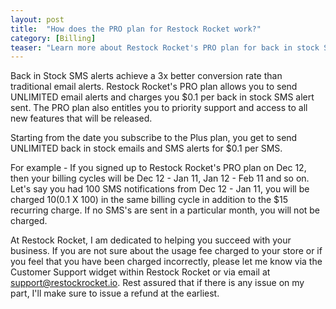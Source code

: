 ```yaml
---
layout: post
title:  "How does the PRO plan for Restock Rocket work?"
category: [Billing]
teaser: "Learn more about Restock Rocket's PRO plan for back in stock SMS Delivery"
---
```


Back in Stock SMS alerts achieve a 3x better conversion rate than traditional email alerts. Restock Rocket's PRO plan allows you to send UNLIMITED email alerts and charges you $0.1 per back in stock SMS alert sent. The PRO plan also entitles you to priority support and access to all new features that will be released.

Starting from the date you subscribe to the Plus plan, you get to send UNLIMITED back in stock emails and SMS alerts for $0.1 per SMS.

For example - If you signed up to Restock Rocket's PRO plan on Dec 12, then your billing cycles will be Dec 12 - Jan 11, Jan 12 - Feb 11 and so on. Let's say you had 100 SMS notifications from Dec 12 - Jan 11, you will be charged $10 ($0.1 X 100) in the same billing cycle in addition to the $15 recurring charge. If no SMS's are sent in a particular month, you will not be charged.

At Restock Rocket, I am dedicated to helping you succeed with your business. If you are not sure about the usage fee charged to your store or if you feel that you have been charged incorrectly, please let me know via the Customer Support widget within Restock Rocket or via email at <a href="mailto:support@restockrocket.io">support@restockrocket.io</a>. Rest assured that if there is any issue on my part, I'll make sure to issue a refund at the earliest.
